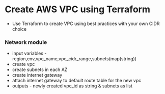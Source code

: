 # Create AWS VPC using Terraform

- Use Terraform to create VPC using best practices with your own CIDR choice

### Network module

- input variables - region,env,vpc_name,vpc_cidr_range,subnets(map(string))
- create vpc
- create subnets in each AZ
- create internet gateway
- attach internet gateway to default route table for the new vpc
- outputs - newly created vpc_id as string & subnets as list
